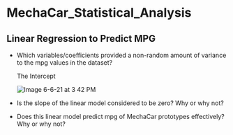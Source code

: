 # MechaCar_Statistical_Analysis

## Linear Regression to Predict MPG

  * Which variables/coefficients provided a non-random amount of variance to the mpg values in the dataset? 

      The Intercept
      
    ![Image 6-6-21 at 3 42 PM](https://user-images.githubusercontent.com/78887673/120938083-2b378e80-c6df-11eb-95bd-d91bc7f5ff11.jpg)
  
     
  * Is the slope of the linear model considered to be zero? Why or why not?

      

  * Does this linear model predict mpg of MechaCar prototypes effectively? Why or why not?
